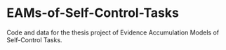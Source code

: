 # EAMs-of-Self-Control-Tasks

Code and data for the thesis project of Evidence Accumulation Models of Self-Control Tasks. 
